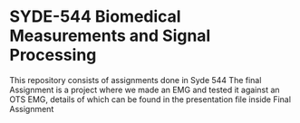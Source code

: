 # SYDE-544 Biomedical Measurements and Signal Processing
 This repository consists of assignments done in Syde 544
 The final Assignment is a project where we made an EMG and tested it against an OTS EMG, details of which can be found in the presentation file inside Final Assignment

